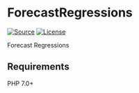 # ForecastRegressions

[![Source](http://img.shields.io/badge/source-MykolaVuy/forecast--regressions-blue.svg?style=flat-square)](https://github.com/MykolaVuy/ForecastRegressions/)
[![License](http://img.shields.io/badge/license-MIT-brightgreen.svg?style=flat-square)](https://tldrlegal.com/license/mit-license)

Forecast Regressions

## Requirements

PHP 7.0+
